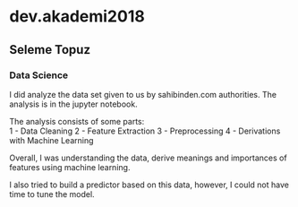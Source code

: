 # dev.akademi2018
## Seleme Topuz


### Data Science

I did analyze the data set given to us by sahibinden.com authorities. The analysis is in the jupyter notebook.  

The analysis consists of some parts:  
1 - Data Cleaning
2 - Feature Extraction
3 - Preprocessing
4 - Derivations with Machine Learning

Overall, I was understanding the data, derive meanings and importances of features using machine learning.

I also tried to build a predictor based on this data, however, I could not have time to tune the model.
